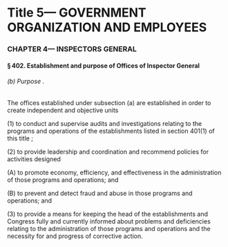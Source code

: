 
# Title 5— GOVERNMENT ORGANIZATION AND EMPLOYEES
### CHAPTER 4— INSPECTORS GENERAL
#### § 402. Establishment and purpose of Offices of Inspector General
###### (b) Purpose .

The offices established under subsection (a) are established in order to create independent and objective units

(1) to conduct and supervise audits and investigations relating to the programs and operations of the establishments listed in section 401(1) of this title ;

(2) to provide leadership and coordination and recommend policies for activities designed

(A) to promote economy, efficiency, and effectiveness in the administration of those programs and operations; and

(B) to prevent and detect fraud and abuse in those programs and operations; and

(3) to provide a means for keeping the head of the establishments and Congress fully and currently informed about problems and deficiencies relating to the administration of those programs and operations and the necessity for and progress of corrective action.
